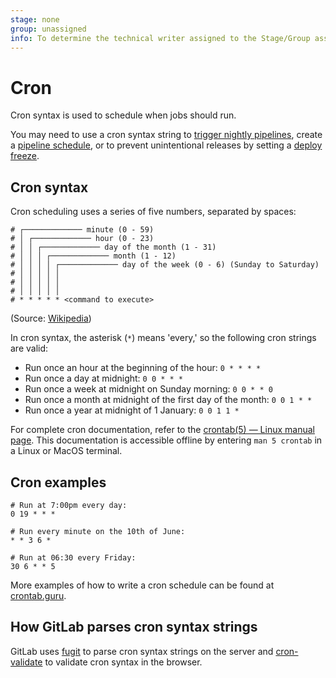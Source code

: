 ```yaml
---
stage: none
group: unassigned
info: To determine the technical writer assigned to the Stage/Group associated with this page, see https://about.gitlab.com/handbook/engineering/ux/technical-writing/#assignments
---
```


# Cron

Cron syntax is used to schedule when jobs should run.

You may need to use a cron syntax string to
[trigger nightly pipelines](../../ci/triggers/README.md#using-cron-to-trigger-nightly-pipelines),
create a [pipeline schedule](../../api/pipeline_schedules.md#create-a-new-pipeline-schedule),
or to prevent unintentional releases by setting a
[deploy freeze](../../user/project/releases/index.md#prevent-unintentional-releases-by-setting-a-deploy-freeze).

## Cron syntax

Cron scheduling uses a series of five numbers, separated by spaces:

```plaintext
# ┌───────────── minute (0 - 59)
# │ ┌───────────── hour (0 - 23)
# │ │ ┌───────────── day of the month (1 - 31)
# │ │ │ ┌───────────── month (1 - 12)
# │ │ │ │ ┌───────────── day of the week (0 - 6) (Sunday to Saturday)
# │ │ │ │ │
# │ │ │ │ │
# │ │ │ │ │
# * * * * * <command to execute>
```

(Source: [Wikipedia](https://en.wikipedia.org/wiki/Cron))

In cron syntax, the asterisk (`*`) means 'every,' so the following cron strings
are valid:

- Run once an hour at the beginning of the hour: `0 * * * *`
- Run once a day at midnight: `0 0 * * *`
- Run once a week at midnight on Sunday morning: `0 0 * * 0`
- Run once a month at midnight of the first day of the month: `0 0 1 * *`
- Run once a year at midnight of 1 January: `0 0 1 1 *`

For complete cron documentation, refer to the
[crontab(5) — Linux manual page](https://man7.org/linux/man-pages/man5/crontab.5.html).
This documentation is accessible offline by entering `man 5 crontab` in a Linux or MacOS
terminal.

## Cron examples

```plaintext
# Run at 7:00pm every day:
0 19 * * *

# Run every minute on the 10th of June:
* * 3 6 *

# Run at 06:30 every Friday:
30 6 * * 5
```

More examples of how to write a cron schedule can be found at
[crontab.guru](https://crontab.guru/examples.html).

## How GitLab parses cron syntax strings

GitLab uses [fugit](https://github.com/floraison/fugit) to parse cron syntax
strings on the server and [cron-validate](https://github.com/Airfooox/cron-validate)
to validate cron syntax in the browser.
